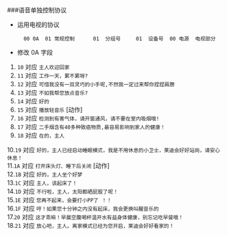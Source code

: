 ###语音单独控制协议

+ 运用电视的协议

		00 0A  01 常规控制		01	分组号		01	设备号  00	电源	电视部分 
		

+ 修改 0A 字段

		
1. `10` 对应 `主人欢迎回家`<br>
2. `11` 对应 `工作一天，累不累呀?`<br>
3. `12` 对应 `可惜我没有一双灵巧的小手呢,不然我一定过来帮你捏捏肩膀`<br>
4. `13` 对应 `不如我帮您放点音乐?`<br>
5. `14` 对应 `好的`<br>
6. `15` 对应 `播放轻音乐` [动作]<br>
7. `16` 对应 `检测到有害气体，请开窗通风，请不要在室内吸烟哦!`<br>
8. `17` 对应 `二手烟含有40多种致癌物质,最容易影响到家人的健康！`<br>
9. `18` 对应 `在的，主人`<br>

10.`19` 对应 `好的，主人已经启动睡眠模式，我是不用休息的小卫士，莱迪会好好站岗，请安心休息！`<br>
11.`1A` 对应 `打开床头灯、睡下后关闭` [动作]<br>
12.`1B` 对应 `好的，主人坐个好梦`<br>
13.`1C` 对应 `主人，该起床了！`<br>
14.`1D` 对应 `不行啦，主人，太阳都晒屁股了呢！`<br>
15.`1E` 对应 `您再不起来，会要打小PP了 ！！`<br>
16.`1F` 对应 `哼！如果您十分钟之内没有起床，我会更换叫醒音乐的`<br>
17.`20` 对应 `这才乖嘛！早晨空腹喝杯温开水有益身体健康，别忘记吃早餐哦！`<br>
18.`21` 对应 `放心吧，主人。离家模式已经为您开启，莱迪会好好看家的！`<br>



